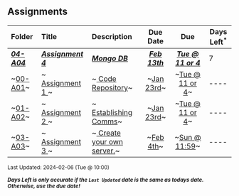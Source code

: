 ## Assignments

| Folder | Title | Description | Due Date | Due | Days Left<sup>*</sup> |
|:------|:------|:------|:-----:|:-----:|-----|
| ***<a href="https://github.com/rugbyprof/4443-5373-Mobile-Apps/tree/master/Assignments/04-A04">04-A04</a>*** | ***<a href="https://github.com/rugbyprof/4443-5373-Mobile-Apps/tree/master/Assignments/04-A04"> Assignment 4 </a>*** | ***<a href="https://github.com/rugbyprof/4443-5373-Mobile-Apps/tree/master/Assignments/04-A04"> Mongo DB</a>*** | ***<a href="https://github.com/rugbyprof/4443-5373-Mobile-Apps/tree/master/Assignments/04-A04">Feb 13th</a>*** | ***<a href="https://github.com/rugbyprof/4443-5373-Mobile-Apps/tree/master/Assignments/04-A04">Tue @ 11 or 4</a>*** | 7 |
| ~<a href="https://github.com/rugbyprof/4443-5373-Mobile-Apps/tree/master/Assignments/00-A01">00-A01</a>~ | ~<a href="https://github.com/rugbyprof/4443-5373-Mobile-Apps/tree/master/Assignments/00-A01"> Assignment 1 </a>~ | ~<a href="https://github.com/rugbyprof/4443-5373-Mobile-Apps/tree/master/Assignments/00-A01"> Code Repository</a>~ | ~<a href="https://github.com/rugbyprof/4443-5373-Mobile-Apps/tree/master/Assignments/00-A01">Jan 23rd</a>~ | ~<a href="https://github.com/rugbyprof/4443-5373-Mobile-Apps/tree/master/Assignments/00-A01">Tue @ 11 or 4</a>~ | ---- |
| ~<a href="https://github.com/rugbyprof/4443-5373-Mobile-Apps/tree/master/Assignments/01-A02">01-A02</a>~ | ~<a href="https://github.com/rugbyprof/4443-5373-Mobile-Apps/tree/master/Assignments/01-A02"> Assignment 2 </a>~ | ~<a href="https://github.com/rugbyprof/4443-5373-Mobile-Apps/tree/master/Assignments/01-A02"> Establishing Comms</a>~ | ~<a href="https://github.com/rugbyprof/4443-5373-Mobile-Apps/tree/master/Assignments/01-A02">Jan 23rd</a>~ | ~<a href="https://github.com/rugbyprof/4443-5373-Mobile-Apps/tree/master/Assignments/01-A02">Tue @ 11 or 4</a>~ | ---- |
| ~<a href="https://github.com/rugbyprof/4443-5373-Mobile-Apps/tree/master/Assignments/03-A03">03-A03</a>~ | ~<a href="https://github.com/rugbyprof/4443-5373-Mobile-Apps/tree/master/Assignments/03-A03"> Assignment 3 </a>~ | ~<a href="https://github.com/rugbyprof/4443-5373-Mobile-Apps/tree/master/Assignments/03-A03"> Create your own server.</a>~ | ~<a href="https://github.com/rugbyprof/4443-5373-Mobile-Apps/tree/master/Assignments/03-A03">Feb 4th</a>~ | ~<a href="https://github.com/rugbyprof/4443-5373-Mobile-Apps/tree/master/Assignments/03-A03">Sun @ 11:59</a>~ | ---- |

<sup>Last Updated: 2024-02-06 (Tue @ 10:00)</sup> 

<sup>***Days Left is only accurate if the `Last Updated` date is the same as todays date. Otherwise, use the due date!***</sup> 